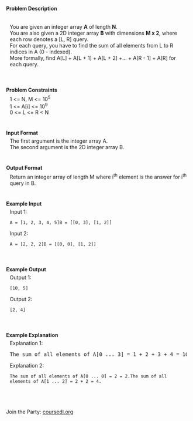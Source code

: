 <p><strong>Problem Description</strong><br />  <div id=problem_description_markdown_content_value style="background-color: #f9f10f9; padding: 5px 10px; "><p>You are given an integer array <strong>A</strong> of length <strong>N</strong>.<br /> You are also given a 2D integer array <strong>B</strong> with dimensions <strong>M x 2</strong>, where each row denotes a [L, R] query.<br /> For each query, you have to find the sum of all elements from L to R indices in A (0 - indexed).<br /> More formally, find A[L] + A[L + 1] + A[L + 2] +... + A[R - 1] + A[R] for each query.</p></div><br /><br /><strong>Problem Constraints</strong><br />  <div id=problem_constraints_markdown_content_value style="background-color: #f9f10f9; padding: 5px 10px; ">1 &lt;= N, M &lt;= 10<sup>5</sup><br /> 1 &lt;= A[i] &lt;= 10<sup>9</sup><br /> 0 &lt;= L &lt;= R &lt; N</div><br /><br /><strong>Input Format</strong><br />  <div id=input_format_markdown_content_value style="background-color: #f9f10f9; padding: 5px 10px; ">The first argument is the integer array A.<br>The second argument is the 2D integer array B.</div><br /><br /><strong>Output Format</strong><br />  <div id=output_format_markdown_content_value style="background-color: #f9f10f9; padding: 5px 10px; ">Return an integer array of length M where i<sup>th</sup> element is the answer for i<sup>th</sup> query in B.</div><br /><br /><strong>Example Input</strong><br />  <div id=example_input_markdown_content_value style="background-color: #f9f10f9; padding: 5px 10px; ">Input 1:<pre><code>A = [1, 2, 3, 4, 5]B = [[0, 3], [1, 2]]</code></pre><p>Input 2:</p><pre><code>A = [2, 2, 2]B = [[0, 0], [1, 2]]</code></pre></div><br /><br /><strong>Example Output</strong><br />  <div id=example_output_markdown_content_value style="background-color: #f9f10f9; padding: 5px 10px; ">Output 1:<p></p><p></p><pre><code>[10, 5]</code></pre><p>Output 2:</p><pre><code>[2, 4]</code></pre><p></p><p></p></div><br /><br /><strong>Example Explanation</strong><br />  <div id=example_explanation_markdown_content_value style="background-color: #f9f10f9; padding: 5px 10px; ">Explanation 1:<pre>The sum of all elements of A[0 ... 3] = 1 + 2 + 3 + 4 = 10.The sum of all elements of A[1 ... 2] = 2 + 3 = 5.</pre><p>Explanation 2:</p><pre><code>The sum of all elements of A[0 ... 0] = 2 = 2.The sum of all elements of A[1 ... 2] = 2 + 2 = 4.</code></pre></div><br /><br /></p>


<p>Join the Party: <a href="https://www.coursedl.org/" rel="noopener noreferrer" target="_blank">coursedl.org</a></p>
